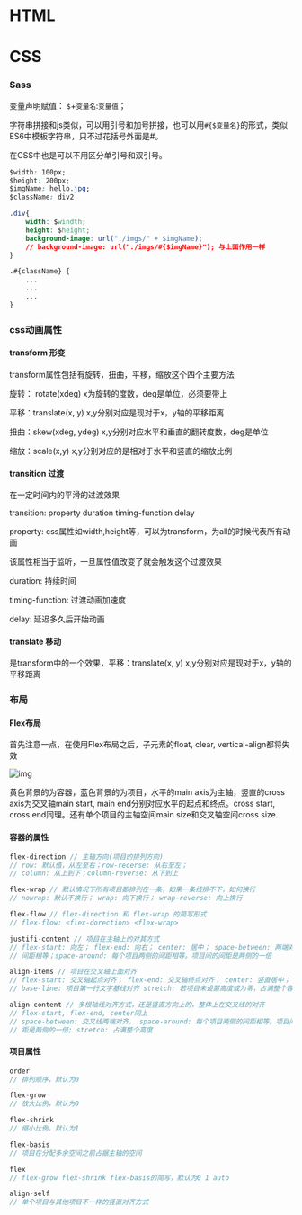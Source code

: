 # HTML

# CSS

### Sass

变量声明赋值：  `$`+`变量名`:`变量值`；

字符串拼接和js类似，可以用引号和加号拼接，也可以用`#{$变量名}`的形式，类似ES6中模板字符串，只不过花括号外面是#。

在CSS中也是可以不用区分单引号和双引号。

```Css
$width: 100px;
$height: 200px;
$imgName: hello.jpg;
$className: div2

.div{
    width: $windth;
    height: $height;
    background-image: url("./imgs/" + $imgName);
    // background-image: url("./imgs/#{$imgName}"); 与上面作用一样
}

.#{className} {
    ...
    ...
    ...
}
```







### css动画属性

#### transform 形变

transform属性包括有旋转，扭曲，平移，缩放这个四个主要方法

旋转： rotate(xdeg) x为旋转的度数，deg是单位，必须要带上

平移：translate(x, y) x,y分别对应是现对于x，y轴的平移距离

扭曲：skew(xdeg, ydeg) x,y分别对应水平和垂直的翻转度数，deg是单位

缩放：scale(x,y) x,y分别对应的是相对于水平和竖直的缩放比例

#### transition 过渡

在一定时间内的平滑的过渡效果

transition: property duration timing-function delay

property: css属性如width,height等，可以为transform，为all的时候代表所有动画

该属性相当于监听，一旦属性值改变了就会触发这个过渡效果

duration: 持续时间

timing-function: 过渡动画加速度

delay: 延迟多久后开始动画

#### translate 移动

是transform中的一个效果，平移：translate(x, y) x,y分别对应是现对于x，y轴的平移距离



### 布局

#### Flex布局

首先注意一点，在使用Flex布局之后，子元素的float, clear, vertical-align都将失效

![img](http://www.runoob.com/wp-content/uploads/2015/07/3791e575c48b3698be6a94ae1dbff79d.png)

黄色背景的为容器，蓝色背景的为项目，水平的main axis为主轴，竖直的cross axis为交叉轴main start, main end分别对应水平的起点和终点。cross start, cross end同理。还有单个项目的主轴空间main size和交叉轴空间cross size.



#### 容器的属性

```js
flex-direction // 主轴方向(项目的排列方向)
// row: 默认值，从左至右；row-recerse: 从右至左；
// column: 从上到下；column-reverse: 从下到上

flex-wrap // 默认情况下所有项目都排列在一条，如果一条线排不下，如何换行
// nowrap: 默认不换行； wrap: 向下换行； wrap-reverse: 向上换行

flex-flow // flex-direction 和 flex-wrap 的简写形式
// flex-flow: <flex-dorection> <flex-wrap>

justifi-content // 项目在主轴上的对其方式
// flex-start: 向左； flex-end: 向右； center: 居中； space-between: 两端对齐，
// 间距相等；space-around: 每个项目两侧的间距相等。项目间的间距是两侧的一倍

align-items // 项目在交叉轴上面对齐
// flex-start: 交叉轴起点对齐； flex-end: 交叉轴终点对齐； center: 竖直居中；
// base-line: 项目第一行文字基线对齐 stretch: 若项目未设置高度或为零，占满整个容器高度

align-content // 多根轴线对齐方式，还是竖直方向上的，整体上在交叉线的对齐
// flex-start, flex-end, center同上
// space-between: 交叉线两端对齐， space-around: 每个项目两侧的间距相等。项目间的间
// 距是两侧的一倍; stretch: 占满整个高度
```



#### 项目属性

```js
order
// 排列顺序，默认为0

flex-grow
// 放大比例，默认为0

flex-shrink
// 缩小比例，默认为1

flex-basis
// 项目在分配多余空间之前占据主轴的空间

flex
// flex-grow flex-shrink flex-basis的简写，默认为0 1 auto

align-self
// 单个项目与其他项目不一样的竖直对齐方式
```

